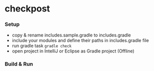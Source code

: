 # checkpost

### Setup
* copy & rename includes.sample.gradle to includes.gradle
* include your modules and define their paths in includes.gradle file
* run gradle task `gradle check`
* open project in IntelliJ or Eclipse as Gradle project (Offline)

### Build & Run

